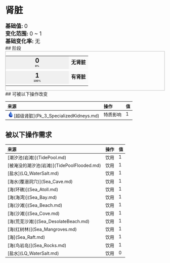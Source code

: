 # 肾脏  
  
<div style="font-size:1.2em"><b>基础值: </b> 0 </div>  
<div style="font-size:1.2em"><b>变化范围: </b> 0 ~ 1 </div>  
<div style="font-size:1.2em"><b>基础变化率: </b> 无 </div>  
## 阶段  
<div  style="border:1px solid #BBB"><table><tr style="height:2em;"><td style="background-color:#F0F0F0;text-align:center;width:180px;font-size:1.4em;font-weight:bold;vertical-align:middle;"><div>0<div><div style="font-size:0.4em">0%</div></td><td colspan=2 style="font-size:1.1em;vertical-align:middle;background-color:#F9F9F9;"><div><b>无肾脏</b></div><div style="font-size:0.8em;padding-top:4px;"></div></td></tr><tr><td colspan=2></td></tr><tr style="height:2em;"><td style="background-color:#F0F0F0;text-align:center;width:180px;font-size:1.4em;font-weight:bold;vertical-align:middle;"><div>1<div><div style="font-size:0.4em">100%</div></td><td colspan=2 style="font-size:1.1em;vertical-align:middle;background-color:#F9F9F9;"><div><b>有肾脏</b></div><div style="font-size:0.8em;padding-top:4px;"></div></td></tr><tr><td colspan=2></td></tr></table></div>  
## 可被以下操作改变  
<style>
        .table5985 th,td{
            text-align:left;
            vertical-align:top;
        }
        </style><table class="table table-bordered table5985" data-toggle="table"  ><thead style=""><tr ><th  style=""  >来源</th><th  style=""  >操作</th><th  style=""  data-sortable="true"  >值</th></tr></thead><tr ><td  style=""  ><div style="width:20px;display:inline-block;text-align:center"><img decoding="async" src="../wiki/Sprite/Thirst.png" href="a.md" style="max-width:20px;max-height:20px;"></div>[超级肾脏](Pk_3_SpecializedKidneys.md)</td><td  style=""  >特质影响</td><td  style=""  >1</td></tr></tbody></table>  
  
## 被以下操作需求  
<style>
        .table7722 th,td{
            text-align:left;
            vertical-align:top;
        }
        </style><table class="table table-bordered table7722" data-toggle="table"  ><thead style=""><tr ><th  style=""  >来源</th><th  style=""  >操作</th><th  style=""  data-sortable="true"  >值</th></tr></thead><tr ><td  style=""  >[潮汐池(岩滩)](TidePool.md)</td><td  style=""  >饮用</td><td  style=""  >1</td></tr><tr ><td  style=""  >[被淹没的潮汐池(岩滩)](TidePoolFlooded.md)</td><td  style=""  >饮用</td><td  style=""  >1</td></tr><tr ><td  style=""  >[盐水](LQ_WaterSalt.md)</td><td  style=""  >饮用</td><td  style=""  >1</td></tr><tr ><td  style=""  >[海水(覆溺洞穴)](Sea_Cave.md)</td><td  style=""  >饮用</td><td  style=""  >1</td></tr><tr ><td  style=""  >[海(环礁)](Sea_Atoll.md)</td><td  style=""  >饮用</td><td  style=""  >1</td></tr><tr ><td  style=""  >[海(海湾)](Sea_Bay.md)</td><td  style=""  >饮用</td><td  style=""  >1</td></tr><tr ><td  style=""  >[海(沙滩)](Sea_Beach.md)</td><td  style=""  >饮用</td><td  style=""  >1</td></tr><tr ><td  style=""  >[海(沙滩)](Sea_Cove.md)</td><td  style=""  >饮用</td><td  style=""  >1</td></tr><tr ><td  style=""  >[海(荒芜沙滩)](Sea_DesolateBeach.md)</td><td  style=""  >饮用</td><td  style=""  >1</td></tr><tr ><td  style=""  >[海(红树林)](Sea_Mangroves.md)</td><td  style=""  >饮用</td><td  style=""  >1</td></tr><tr ><td  style=""  >[海](Sea_Raft.md)</td><td  style=""  >饮用</td><td  style=""  >1</td></tr><tr ><td  style=""  >[海(鸟岩岛)](Sea_Rocks.md)</td><td  style=""  >饮用</td><td  style=""  >1</td></tr><tr ><td  style=""  >[盐水](LQ_WaterSalt.md)</td><td  style=""  >饮用</td><td  style=""  >0</td></tr></tbody></table>  
  


<script>document.title="肾脏 - 卡牌生存百科 Card Survival Wiki";</script>